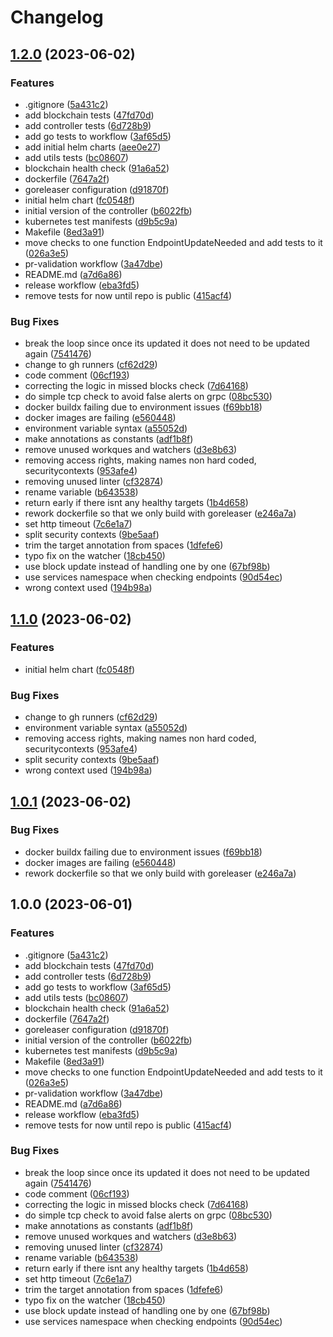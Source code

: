 # Changelog

## [1.2.0](https://github.com/archway-network/endpoint-controller/compare/v1.1.0...v1.2.0) (2023-06-02)


### Features

* .gitignore ([5a431c2](https://github.com/archway-network/endpoint-controller/commit/5a431c29663f90aa959e7361b85b4b22476cac73))
* add blockchain tests ([47fd70d](https://github.com/archway-network/endpoint-controller/commit/47fd70d1e2b07f5fb12e0a23eb41685329479346))
* add controller tests ([6d728b9](https://github.com/archway-network/endpoint-controller/commit/6d728b9e37b1578a900edd3c88422331fcb5a48c))
* add go tests to workflow ([3af65d5](https://github.com/archway-network/endpoint-controller/commit/3af65d5106a2adfa68fac4c79ba806fe21da776e))
* add initial helm charts ([aee0e27](https://github.com/archway-network/endpoint-controller/commit/aee0e271a07c91efa9b4e368bb38efe3192464fb))
* add utils tests ([bc08607](https://github.com/archway-network/endpoint-controller/commit/bc08607b2979fe31d9360c76b98c410a97e207d6))
* blockchain health check ([91a6a52](https://github.com/archway-network/endpoint-controller/commit/91a6a523b8489f403bd2ea637f544fb6f3180d6d))
* dockerfile ([7647a2f](https://github.com/archway-network/endpoint-controller/commit/7647a2f6d5da2b7afeeacfa7e61d25652cfc7104))
* goreleaser configuration ([d91870f](https://github.com/archway-network/endpoint-controller/commit/d91870fb9777d937c8c9a50725c069336eafdec4))
* initial helm chart ([fc0548f](https://github.com/archway-network/endpoint-controller/commit/fc0548f209f59eee572d899b789e603b73cbedfe))
* initial version of the controller ([b6022fb](https://github.com/archway-network/endpoint-controller/commit/b6022fb31f14e6df06072e4dd837fe2223ae2576))
* kubernetes test manifests ([d9b5c9a](https://github.com/archway-network/endpoint-controller/commit/d9b5c9af84d4cd2f1f102cd9181b6aebbfac8bf0))
* Makefile ([8ed3a91](https://github.com/archway-network/endpoint-controller/commit/8ed3a91ae90ca2485a6cfea9e61acacdce5bd806))
* move checks to one function EndpointUpdateNeeded and add tests to it ([026a3e5](https://github.com/archway-network/endpoint-controller/commit/026a3e5b6e429547800489a089faa1afe87d644f))
* pr-validation workflow ([3a47dbe](https://github.com/archway-network/endpoint-controller/commit/3a47dbe36292eba376e0ade1f49b40e46e1aa9d6))
* README.md ([a7d6a86](https://github.com/archway-network/endpoint-controller/commit/a7d6a86289ce77f7aa8b67753924db71791c2c11))
* release workflow ([eba3fd5](https://github.com/archway-network/endpoint-controller/commit/eba3fd553bf55d98a24454b74137423659ff5175))
* remove tests for now until repo is public ([415acf4](https://github.com/archway-network/endpoint-controller/commit/415acf4cb21f0eddf3a240584793149ec47e6746))


### Bug Fixes

* break the loop since once its updated it does not need to be updated again ([7541476](https://github.com/archway-network/endpoint-controller/commit/75414764c3c071c261c95aebb0b22742e14e5063))
* change to gh runners ([cf62d29](https://github.com/archway-network/endpoint-controller/commit/cf62d294741800840c85312ad4e432146d1cfa0c))
* code comment ([06cf193](https://github.com/archway-network/endpoint-controller/commit/06cf19348a0e3c9489b32e5395cc1d6858c5d749))
* correcting the logic in missed blocks check ([7d64168](https://github.com/archway-network/endpoint-controller/commit/7d6416859c1f0d8c41fbfe8e4516812225398c0a))
* do simple tcp check to avoid false alerts on grpc ([08bc530](https://github.com/archway-network/endpoint-controller/commit/08bc530ace99d9419799281ee6a2fa6eef279ec6))
* docker buildx failing due to environment issues ([f69bb18](https://github.com/archway-network/endpoint-controller/commit/f69bb18e2cbd308386a2524a74437b7be04c81b4))
* docker images are failing ([e560448](https://github.com/archway-network/endpoint-controller/commit/e560448857bdd5710b8337f8bc16ab2f76a89e28))
* environment variable syntax ([a55052d](https://github.com/archway-network/endpoint-controller/commit/a55052daf28b514165db26edaaabd89772e05fdb))
* make annotations as constants ([adf1b8f](https://github.com/archway-network/endpoint-controller/commit/adf1b8f8d3a6d27b72e0cbad6d2f62b30b233ac1))
* remove unused workques and watchers ([d3e8b63](https://github.com/archway-network/endpoint-controller/commit/d3e8b63883cef372482fa6c306a88538f9878b2e))
* removing access rights, making names non hard coded, securitycontexts ([953afe4](https://github.com/archway-network/endpoint-controller/commit/953afe44e6b02dda3dd2b06a04240cb1e4cebdd0))
* removing unused linter ([cf32874](https://github.com/archway-network/endpoint-controller/commit/cf32874adc04b18708bb3caacfc1775de346c8bd))
* rename variable ([b643538](https://github.com/archway-network/endpoint-controller/commit/b643538838097fd754b13bf4b54bcb94b95db4d7))
* return early if there isnt any healthy targets ([1b4d658](https://github.com/archway-network/endpoint-controller/commit/1b4d658b33daadca81a64bae1c27fedb2a40bb6b))
* rework dockerfile so that we only build with goreleaser ([e246a7a](https://github.com/archway-network/endpoint-controller/commit/e246a7a0d71f91da6643bc23f44730dc38a738e0))
* set http timeout ([7c6e1a7](https://github.com/archway-network/endpoint-controller/commit/7c6e1a7bcb286bb0e0c374a60f5731d4a4df0fe0))
* split security contexts ([9be5aaf](https://github.com/archway-network/endpoint-controller/commit/9be5aaf9ff094314468de9a922d41fc4d2107c60))
* trim the target annotation from spaces ([1dfefe6](https://github.com/archway-network/endpoint-controller/commit/1dfefe649adbcf4c0590a49320f18217eaf9774f))
* typo fix on the watcher ([18cb450](https://github.com/archway-network/endpoint-controller/commit/18cb45046ad78a58c4c07c72abbac4d618906743))
* use block update instead of handling one by one ([67bf98b](https://github.com/archway-network/endpoint-controller/commit/67bf98b0fc564aedc416a169339150f4bf123b0c))
* use services namespace when checking endpoints ([90d54ec](https://github.com/archway-network/endpoint-controller/commit/90d54ec1d8ad6a31ed93637bbf525a735cf0dcc8))
* wrong context used ([194b98a](https://github.com/archway-network/endpoint-controller/commit/194b98a712429b2133aa92e4e405227c50fd1933))

## [1.1.0](https://github.com/archway-network/endpoint-controller/compare/v1.0.1...v1.1.0) (2023-06-02)


### Features

* initial helm chart ([fc0548f](https://github.com/archway-network/endpoint-controller/commit/fc0548f209f59eee572d899b789e603b73cbedfe))


### Bug Fixes

* change to gh runners ([cf62d29](https://github.com/archway-network/endpoint-controller/commit/cf62d294741800840c85312ad4e432146d1cfa0c))
* environment variable syntax ([a55052d](https://github.com/archway-network/endpoint-controller/commit/a55052daf28b514165db26edaaabd89772e05fdb))
* removing access rights, making names non hard coded, securitycontexts ([953afe4](https://github.com/archway-network/endpoint-controller/commit/953afe44e6b02dda3dd2b06a04240cb1e4cebdd0))
* split security contexts ([9be5aaf](https://github.com/archway-network/endpoint-controller/commit/9be5aaf9ff094314468de9a922d41fc4d2107c60))
* wrong context used ([194b98a](https://github.com/archway-network/endpoint-controller/commit/194b98a712429b2133aa92e4e405227c50fd1933))

## [1.0.1](https://github.com/archway-network/endpoint-controller/compare/v1.0.0...v1.0.1) (2023-06-02)


### Bug Fixes

* docker buildx failing due to environment issues ([f69bb18](https://github.com/archway-network/endpoint-controller/commit/f69bb18e2cbd308386a2524a74437b7be04c81b4))
* docker images are failing ([e560448](https://github.com/archway-network/endpoint-controller/commit/e560448857bdd5710b8337f8bc16ab2f76a89e28))
* rework dockerfile so that we only build with goreleaser ([e246a7a](https://github.com/archway-network/endpoint-controller/commit/e246a7a0d71f91da6643bc23f44730dc38a738e0))

## 1.0.0 (2023-06-01)


### Features

* .gitignore ([5a431c2](https://github.com/archway-network/endpoint-controller/commit/5a431c29663f90aa959e7361b85b4b22476cac73))
* add blockchain tests ([47fd70d](https://github.com/archway-network/endpoint-controller/commit/47fd70d1e2b07f5fb12e0a23eb41685329479346))
* add controller tests ([6d728b9](https://github.com/archway-network/endpoint-controller/commit/6d728b9e37b1578a900edd3c88422331fcb5a48c))
* add go tests to workflow ([3af65d5](https://github.com/archway-network/endpoint-controller/commit/3af65d5106a2adfa68fac4c79ba806fe21da776e))
* add utils tests ([bc08607](https://github.com/archway-network/endpoint-controller/commit/bc08607b2979fe31d9360c76b98c410a97e207d6))
* blockchain health check ([91a6a52](https://github.com/archway-network/endpoint-controller/commit/91a6a523b8489f403bd2ea637f544fb6f3180d6d))
* dockerfile ([7647a2f](https://github.com/archway-network/endpoint-controller/commit/7647a2f6d5da2b7afeeacfa7e61d25652cfc7104))
* goreleaser configuration ([d91870f](https://github.com/archway-network/endpoint-controller/commit/d91870fb9777d937c8c9a50725c069336eafdec4))
* initial version of the controller ([b6022fb](https://github.com/archway-network/endpoint-controller/commit/b6022fb31f14e6df06072e4dd837fe2223ae2576))
* kubernetes test manifests ([d9b5c9a](https://github.com/archway-network/endpoint-controller/commit/d9b5c9af84d4cd2f1f102cd9181b6aebbfac8bf0))
* Makefile ([8ed3a91](https://github.com/archway-network/endpoint-controller/commit/8ed3a91ae90ca2485a6cfea9e61acacdce5bd806))
* move checks to one function EndpointUpdateNeeded and add tests to it ([026a3e5](https://github.com/archway-network/endpoint-controller/commit/026a3e5b6e429547800489a089faa1afe87d644f))
* pr-validation workflow ([3a47dbe](https://github.com/archway-network/endpoint-controller/commit/3a47dbe36292eba376e0ade1f49b40e46e1aa9d6))
* README.md ([a7d6a86](https://github.com/archway-network/endpoint-controller/commit/a7d6a86289ce77f7aa8b67753924db71791c2c11))
* release workflow ([eba3fd5](https://github.com/archway-network/endpoint-controller/commit/eba3fd553bf55d98a24454b74137423659ff5175))
* remove tests for now until repo is public ([415acf4](https://github.com/archway-network/endpoint-controller/commit/415acf4cb21f0eddf3a240584793149ec47e6746))


### Bug Fixes

* break the loop since once its updated it does not need to be updated again ([7541476](https://github.com/archway-network/endpoint-controller/commit/75414764c3c071c261c95aebb0b22742e14e5063))
* code comment ([06cf193](https://github.com/archway-network/endpoint-controller/commit/06cf19348a0e3c9489b32e5395cc1d6858c5d749))
* correcting the logic in missed blocks check ([7d64168](https://github.com/archway-network/endpoint-controller/commit/7d6416859c1f0d8c41fbfe8e4516812225398c0a))
* do simple tcp check to avoid false alerts on grpc ([08bc530](https://github.com/archway-network/endpoint-controller/commit/08bc530ace99d9419799281ee6a2fa6eef279ec6))
* make annotations as constants ([adf1b8f](https://github.com/archway-network/endpoint-controller/commit/adf1b8f8d3a6d27b72e0cbad6d2f62b30b233ac1))
* remove unused workques and watchers ([d3e8b63](https://github.com/archway-network/endpoint-controller/commit/d3e8b63883cef372482fa6c306a88538f9878b2e))
* removing unused linter ([cf32874](https://github.com/archway-network/endpoint-controller/commit/cf32874adc04b18708bb3caacfc1775de346c8bd))
* rename variable ([b643538](https://github.com/archway-network/endpoint-controller/commit/b643538838097fd754b13bf4b54bcb94b95db4d7))
* return early if there isnt any healthy targets ([1b4d658](https://github.com/archway-network/endpoint-controller/commit/1b4d658b33daadca81a64bae1c27fedb2a40bb6b))
* set http timeout ([7c6e1a7](https://github.com/archway-network/endpoint-controller/commit/7c6e1a7bcb286bb0e0c374a60f5731d4a4df0fe0))
* trim the target annotation from spaces ([1dfefe6](https://github.com/archway-network/endpoint-controller/commit/1dfefe649adbcf4c0590a49320f18217eaf9774f))
* typo fix on the watcher ([18cb450](https://github.com/archway-network/endpoint-controller/commit/18cb45046ad78a58c4c07c72abbac4d618906743))
* use block update instead of handling one by one ([67bf98b](https://github.com/archway-network/endpoint-controller/commit/67bf98b0fc564aedc416a169339150f4bf123b0c))
* use services namespace when checking endpoints ([90d54ec](https://github.com/archway-network/endpoint-controller/commit/90d54ec1d8ad6a31ed93637bbf525a735cf0dcc8))
